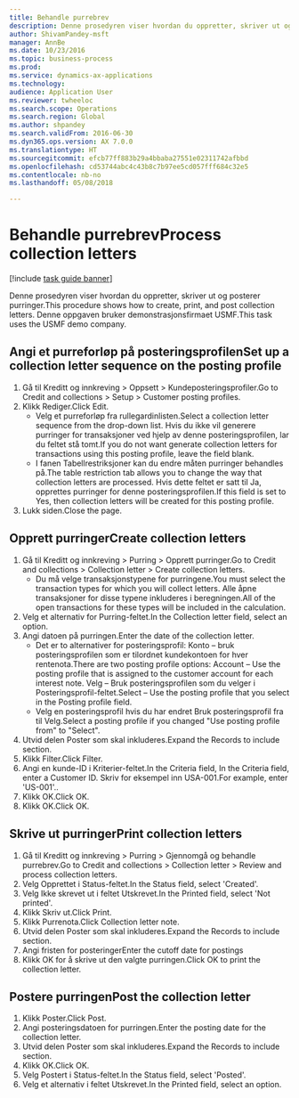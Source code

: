 ```yaml
--- 
title: Behandle purrebrev
description: Denne prosedyren viser hvordan du oppretter, skriver ut og posterer purringer.
author: ShivamPandey-msft
manager: AnnBe
ms.date: 10/23/2016
ms.topic: business-process
ms.prod: 
ms.service: dynamics-ax-applications
ms.technology: 
audience: Application User
ms.reviewer: twheeloc
ms.search.scope: Operations
ms.search.region: Global
ms.author: shpandey
ms.search.validFrom: 2016-06-30
ms.dyn365.ops.version: AX 7.0.0
ms.translationtype: HT
ms.sourcegitcommit: efcb77ff883b29a4bbaba27551e02311742afbbd
ms.openlocfilehash: cd53744abc4c43b8c7b97ee5cd057fff684c32e5
ms.contentlocale: nb-no
ms.lasthandoff: 05/08/2018

---
```

# <a name="process-collection-letters"></a><span data-ttu-id="76937-103">Behandle purrebrev</span><span class="sxs-lookup"><span data-stu-id="76937-103">Process collection letters</span></span>

[!include [task guide banner](../../includes/task-guide-banner.md)]

<span data-ttu-id="76937-104">Denne prosedyren viser hvordan du oppretter, skriver ut og posterer purringer.</span><span class="sxs-lookup"><span data-stu-id="76937-104">This procedure shows how to create, print, and post collection letters.</span></span> <span data-ttu-id="76937-105">Denne oppgaven bruker demonstrasjonsfirmaet USMF.</span><span class="sxs-lookup"><span data-stu-id="76937-105">This task uses the USMF demo company.</span></span>


## <a name="set-up-a-collection-letter-sequence-on-the-posting-profile"></a><span data-ttu-id="76937-106">Angi et purreforløp på posteringsprofilen</span><span class="sxs-lookup"><span data-stu-id="76937-106">Set up a collection letter sequence on the posting profile</span></span>
1. <span data-ttu-id="76937-107">Gå til Kreditt og innkreving > Oppsett > Kundeposteringsprofiler.</span><span class="sxs-lookup"><span data-stu-id="76937-107">Go to Credit and collections > Setup > Customer posting profiles.</span></span>
2. <span data-ttu-id="76937-108">Klikk Rediger.</span><span class="sxs-lookup"><span data-stu-id="76937-108">Click Edit.</span></span>
    * <span data-ttu-id="76937-109">Velg et purreforløp fra rullegardinlisten.</span><span class="sxs-lookup"><span data-stu-id="76937-109">Select a collection letter sequence from the drop-down list.</span></span> <span data-ttu-id="76937-110">Hvis du ikke vil generere purringer for transaksjoner ved hjelp av denne posteringsprofilen, lar du feltet stå tomt.</span><span class="sxs-lookup"><span data-stu-id="76937-110">If you do not want generate collection letters for transactions using this posting profile, leave the field blank.</span></span>  
    * <span data-ttu-id="76937-111">I fanen Tabellrestriksjoner kan du endre måten purringer behandles på.</span><span class="sxs-lookup"><span data-stu-id="76937-111">The table restriction tab allows you to change the way that collection letters are processed.</span></span> <span data-ttu-id="76937-112">Hvis dette feltet er satt til Ja, opprettes purringer for denne posteringsprofilen.</span><span class="sxs-lookup"><span data-stu-id="76937-112">If this field is set to Yes, then collection letters will be created for this posting profile.</span></span>  
3. <span data-ttu-id="76937-113">Lukk siden.</span><span class="sxs-lookup"><span data-stu-id="76937-113">Close the page.</span></span>

## <a name="create-collection-letters"></a><span data-ttu-id="76937-114">Opprett purringer</span><span class="sxs-lookup"><span data-stu-id="76937-114">Create collection letters</span></span>
1. <span data-ttu-id="76937-115">Gå til Kreditt og innkreving > Purring > Opprett purringer.</span><span class="sxs-lookup"><span data-stu-id="76937-115">Go to Credit and collections > Collection letter > Create collection letters.</span></span>
    * <span data-ttu-id="76937-116">Du må velge transaksjonstypene for purringene.</span><span class="sxs-lookup"><span data-stu-id="76937-116">You must select the transaction types for which you will collect letters.</span></span> <span data-ttu-id="76937-117">Alle åpne transaksjoner for disse typene inkluderes i beregningen.</span><span class="sxs-lookup"><span data-stu-id="76937-117">All of the open transactions for these types will be included in the calculation.</span></span>  
2. <span data-ttu-id="76937-118">Velg et alternativ for Purring-feltet.</span><span class="sxs-lookup"><span data-stu-id="76937-118">In the Collection letter field, select an option.</span></span>
3. <span data-ttu-id="76937-119">Angi datoen på purringen.</span><span class="sxs-lookup"><span data-stu-id="76937-119">Enter the date of the collection letter.</span></span>
    * <span data-ttu-id="76937-120">Det er to alternativer for posteringsprofil: Konto – bruk posteringsprofilen som er tilordnet kundekontoen for hver rentenota.</span><span class="sxs-lookup"><span data-stu-id="76937-120">There are two posting profile options:   Account – Use the posting profile that is assigned to the customer account for each interest note.</span></span>   <span data-ttu-id="76937-121">Velg – Bruk posteringsprofilen som du velger i Posteringsprofil-feltet.</span><span class="sxs-lookup"><span data-stu-id="76937-121">Select – Use the posting profile that you select in the Posting profile field.</span></span>  
    * <span data-ttu-id="76937-122">Velg en posteringsprofil hvis du har endret Bruk posteringsprofil fra til Velg.</span><span class="sxs-lookup"><span data-stu-id="76937-122">Select a posting profile if you changed "Use posting profile from" to "Select".</span></span>  
4. <span data-ttu-id="76937-123">Utvid delen Poster som skal inkluderes.</span><span class="sxs-lookup"><span data-stu-id="76937-123">Expand the Records to include section.</span></span>
5. <span data-ttu-id="76937-124">Klikk Filter.</span><span class="sxs-lookup"><span data-stu-id="76937-124">Click Filter.</span></span>
6. <span data-ttu-id="76937-125">Angi en kunde-ID i Kriterier-feltet.</span><span class="sxs-lookup"><span data-stu-id="76937-125">In the Criteria field, In the Criteria field, enter a Customer ID.</span></span> <span data-ttu-id="76937-126">Skriv for eksempel inn USA-001.</span><span class="sxs-lookup"><span data-stu-id="76937-126">For example, enter 'US-001'..</span></span>
7. <span data-ttu-id="76937-127">Klikk OK.</span><span class="sxs-lookup"><span data-stu-id="76937-127">Click OK.</span></span>
8. <span data-ttu-id="76937-128">Klikk OK.</span><span class="sxs-lookup"><span data-stu-id="76937-128">Click OK.</span></span>

## <a name="print-collection-letters"></a><span data-ttu-id="76937-129">Skrive ut purringer</span><span class="sxs-lookup"><span data-stu-id="76937-129">Print collection letters</span></span>
1. <span data-ttu-id="76937-130">Gå til Kreditt og innkreving > Purring > Gjennomgå og behandle purrebrev.</span><span class="sxs-lookup"><span data-stu-id="76937-130">Go to Credit and collections > Collection letter > Review and process collection letters.</span></span>
2. <span data-ttu-id="76937-131">Velg Opprettet i Status-feltet.</span><span class="sxs-lookup"><span data-stu-id="76937-131">In the Status field, select 'Created'.</span></span>
3. <span data-ttu-id="76937-132">Velg Ikke skrevet ut i feltet Utskrevet.</span><span class="sxs-lookup"><span data-stu-id="76937-132">In the Printed field, select 'Not printed'.</span></span>
4. <span data-ttu-id="76937-133">Klikk Skriv ut.</span><span class="sxs-lookup"><span data-stu-id="76937-133">Click Print.</span></span>
5. <span data-ttu-id="76937-134">Klikk Purrenota.</span><span class="sxs-lookup"><span data-stu-id="76937-134">Click Collection letter note.</span></span>
6. <span data-ttu-id="76937-135">Utvid delen Poster som skal inkluderes.</span><span class="sxs-lookup"><span data-stu-id="76937-135">Expand the Records to include section.</span></span>
7. <span data-ttu-id="76937-136">Angi fristen for posteringer</span><span class="sxs-lookup"><span data-stu-id="76937-136">Enter the cutoff date for postings</span></span>
8. <span data-ttu-id="76937-137">Klikk OK for å skrive ut den valgte purringen.</span><span class="sxs-lookup"><span data-stu-id="76937-137">Click OK to print the collection letter.</span></span>

## <a name="post-the-collection-letter"></a><span data-ttu-id="76937-138">Postere purringen</span><span class="sxs-lookup"><span data-stu-id="76937-138">Post the collection letter</span></span>
1. <span data-ttu-id="76937-139">Klikk Poster.</span><span class="sxs-lookup"><span data-stu-id="76937-139">Click Post.</span></span>
2. <span data-ttu-id="76937-140">Angi posteringsdatoen for purringen.</span><span class="sxs-lookup"><span data-stu-id="76937-140">Enter the posting date for the collection letter.</span></span>
3. <span data-ttu-id="76937-141">Utvid delen Poster som skal inkluderes.</span><span class="sxs-lookup"><span data-stu-id="76937-141">Expand the Records to include section.</span></span>
4. <span data-ttu-id="76937-142">Klikk OK.</span><span class="sxs-lookup"><span data-stu-id="76937-142">Click OK.</span></span>
5. <span data-ttu-id="76937-143">Velg Postert i Status-feltet.</span><span class="sxs-lookup"><span data-stu-id="76937-143">In the Status field, select 'Posted'.</span></span>
6. <span data-ttu-id="76937-144">Velg et alternativ i feltet Utskrevet.</span><span class="sxs-lookup"><span data-stu-id="76937-144">In the Printed field, select an option.</span></span>


